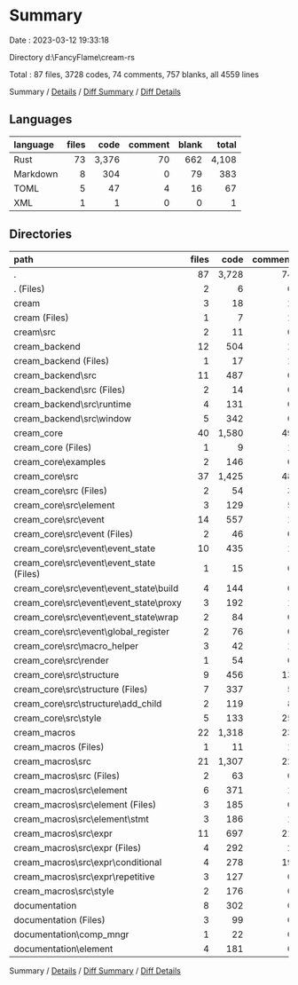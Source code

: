 # Summary

Date : 2023-03-12 19:33:18

Directory d:\\FancyFlame\\cream-rs

Total : 87 files,  3728 codes, 74 comments, 757 blanks, all 4559 lines

Summary / [Details](details.md) / [Diff Summary](diff.md) / [Diff Details](diff-details.md)

## Languages
| language | files | code | comment | blank | total |
| :--- | ---: | ---: | ---: | ---: | ---: |
| Rust | 73 | 3,376 | 70 | 662 | 4,108 |
| Markdown | 8 | 304 | 0 | 79 | 383 |
| TOML | 5 | 47 | 4 | 16 | 67 |
| XML | 1 | 1 | 0 | 0 | 1 |

## Directories
| path | files | code | comment | blank | total |
| :--- | ---: | ---: | ---: | ---: | ---: |
| . | 87 | 3,728 | 74 | 757 | 4,559 |
| . (Files) | 2 | 6 | 0 | 3 | 9 |
| cream | 3 | 18 | 1 | 7 | 26 |
| cream (Files) | 1 | 7 | 1 | 3 | 11 |
| cream\\src | 2 | 11 | 0 | 4 | 15 |
| cream_backend | 12 | 504 | 1 | 116 | 621 |
| cream_backend (Files) | 1 | 17 | 1 | 5 | 23 |
| cream_backend\\src | 11 | 487 | 0 | 111 | 598 |
| cream_backend\\src (Files) | 2 | 14 | 0 | 6 | 20 |
| cream_backend\\src\\runtime | 4 | 131 | 0 | 33 | 164 |
| cream_backend\\src\\window | 5 | 342 | 0 | 72 | 414 |
| cream_core | 40 | 1,580 | 49 | 326 | 1,955 |
| cream_core (Files) | 1 | 9 | 1 | 3 | 13 |
| cream_core\\examples | 2 | 146 | 0 | 35 | 181 |
| cream_core\\src | 37 | 1,425 | 48 | 288 | 1,761 |
| cream_core\\src (Files) | 2 | 54 | 3 | 15 | 72 |
| cream_core\\src\\element | 3 | 129 | 5 | 24 | 158 |
| cream_core\\src\\event | 14 | 557 | 1 | 121 | 679 |
| cream_core\\src\\event (Files) | 2 | 46 | 0 | 15 | 61 |
| cream_core\\src\\event\\event_state | 10 | 435 | 1 | 84 | 520 |
| cream_core\\src\\event\\event_state (Files) | 1 | 15 | 0 | 4 | 19 |
| cream_core\\src\\event\\event_state\\build | 4 | 144 | 0 | 29 | 173 |
| cream_core\\src\\event\\event_state\\proxy | 3 | 192 | 1 | 31 | 224 |
| cream_core\\src\\event\\event_state\\wrap | 2 | 84 | 0 | 20 | 104 |
| cream_core\\src\\event\\global_register | 2 | 76 | 0 | 22 | 98 |
| cream_core\\src\\macro_helper | 3 | 42 | 1 | 11 | 54 |
| cream_core\\src\\render | 1 | 54 | 0 | 8 | 62 |
| cream_core\\src\\structure | 9 | 456 | 13 | 82 | 551 |
| cream_core\\src\\structure (Files) | 7 | 337 | 5 | 64 | 406 |
| cream_core\\src\\structure\\add_child | 2 | 119 | 8 | 18 | 145 |
| cream_core\\src\\style | 5 | 133 | 25 | 27 | 185 |
| cream_macros | 22 | 1,318 | 23 | 228 | 1,569 |
| cream_macros (Files) | 1 | 11 | 1 | 4 | 16 |
| cream_macros\\src | 21 | 1,307 | 22 | 224 | 1,553 |
| cream_macros\\src (Files) | 2 | 63 | 0 | 10 | 73 |
| cream_macros\\src\\element | 6 | 371 | 1 | 69 | 441 |
| cream_macros\\src\\element (Files) | 3 | 185 | 0 | 33 | 218 |
| cream_macros\\src\\element\\stmt | 3 | 186 | 1 | 36 | 223 |
| cream_macros\\src\\expr | 11 | 697 | 21 | 113 | 831 |
| cream_macros\\src\\expr (Files) | 4 | 292 | 2 | 44 | 338 |
| cream_macros\\src\\expr\\conditional | 4 | 278 | 19 | 49 | 346 |
| cream_macros\\src\\expr\\repetitive | 3 | 127 | 0 | 20 | 147 |
| cream_macros\\src\\style | 2 | 176 | 0 | 32 | 208 |
| documentation | 8 | 302 | 0 | 77 | 379 |
| documentation (Files) | 3 | 99 | 0 | 19 | 118 |
| documentation\\comp_mngr | 1 | 22 | 0 | 7 | 29 |
| documentation\\element | 4 | 181 | 0 | 51 | 232 |

Summary / [Details](details.md) / [Diff Summary](diff.md) / [Diff Details](diff-details.md)